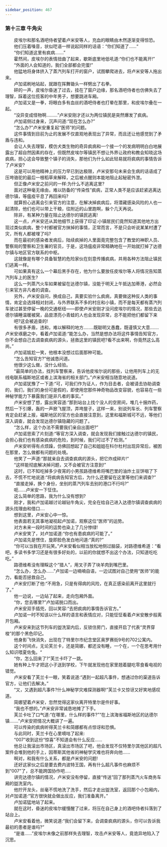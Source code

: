 ```yaml
---
sidebar_position: 467
---
```

### 第十三章 牛角尖  


　　皮埃尔和那名酒吧侍者望着卢米安等人，充血的眼睛由木然逐渐变得惊恐。  
　　他们压着嗓音，状似呓语一样说起同样的话语：“你们知道了……“  
　　“你们知道这里有疯病.……”  
　　霍然间，皮埃尔的表情扭曲了起来，歇斯底里地低吼道:“你们也不能离开!”  
　　“外面的人会知道的，我们全部都会完蛋!”  
　　他猛地将身体挤入了蒸汽列车打开的窗户，试图攀爬进去，将卢米安等人拖出来。  
　　卢加诺刷地站起，就跟在挥舞锄头一样劈出了右拳。  
　　砰的一声，皮埃尔昏迷了过去，挂在了窗户边缘，那名酒吧侍者也仿佛失去了理智，踩着这位揽客的中年男子，想要跳进车厢。  
　　卢加诺又是一拳，将眼白多有血丝的酒吧侍者也打晕在那里，和皮埃尔叠在一起。  
　　“没异变成怪物啊………”卢米安刚才还以为两位镇民是突然爆发了疯病。  
　　卢加诺侧过身来，沉声问道:“现在怎么办?”  
　　“怎么办?”卢米安重复起“医师”的问题。  
　　这件事情到目前为止的发展不仅直观地表现出了异常，而且还让他感觉到了矛盾与违和。  
　　会让人失去理智，模仿犬类生物的奇异疯病和一个接一个的发病明明白白地展露出了超自然因素的存在，但既然皮埃尔等镇民不想让外界让政府和教会知晓这场疯病，担心这会导致整个镇子的消失，那他们为什么如此轻易就将疯病的事情告诉了卢米安?  
　　这是可以用他精神上的压力早已到达极限，卢米安那句未来会生病的话语成了压垮骆驼的最后一根稻草来解释，之后被点醒则本能地阻止起秘密外泄。  
　　但正像卢米安之前问的一样:为什么不逃离这里?  
　　面对这种毫无缘由，难以防备的“传染性”疯病，正常人类不是应该赶紧逃离达德尔镇，等瘟疫平息了再回来吗?  
　　就算担心逃离会引来官方的注意，在解决掉疯病后，将潜藏感染风险的人也一起清除，他们也可以带上干粮，往附近的山里跑啊，躲个几天再说。  
　　除非，有某种力量在阻止达德尔的镇民逃离!  
　　这一点，卢米安还从其他细节上获得了印证:小镇居民们竟然知道其他地方出现过类似疯病，整个村都被官方抹掉的事情，正常而言，不是只会听说某某村遭了灾，所有人都被埋了吗?  
　　而在最初的感染者发病后，陆续疯掉的人里面竟完整包含了教堂的神职人员、警察局的警察和卫生署的官员，于是，这场瘟疫非常精确地在一开始就打掉了达德尔镇与地区官方联系的中枢。  
　　这就像是有哪个具备智慧的危险家伙在刻意传播疯病，并用各种方法阻止镇民们逃离一样。  
　　可如果真有这么一个幕后黑手存在，他为什么要放任皮埃尔等人将情况告知蒸汽列车上的医生?  
　　这么一列蒸汽火车如果被留在达德尔镇，没能于明天上午抵达加蒂港，必然会引来官方非凡者的调查。  
　　另外，卢米安自问，换成自己，真要实验什么疯病，真要做这种反人类的事情，肯定会选择相对封闭，与外界联系不多的村庄和小镇，而不是每天都有蒸汽列车驶过甚至停留一晚的交通枢纽——即使卢米安刚才没问皮埃尔的情况，那些去达德尔镇睡温暖被窝，品尝漂亮小青蛙的人也会发现异常，总不能把他们都留下来  
　　吧?这会被追查的!  
　　有很多矛盾，违和，难以解释的地方....….既聪明又愚蠢，既谨慎又大意…....卢米安琢磨之中，看着卢加诺道:“能怎么办，当然是想办法将这件事情告知官方，你不会想自己去调查疯病的源头，拯救这里的镇民吧?看不出来啊，你竟然这么高尚。”  
　　卢加诺尴尬一笑，他根本没想过后面那种可能。  
　　“怎么告知官方?”他诚恳问道。  
　　他很少这么做，没什么经验。  
　　“最简单的办法，找列车警察来，告诉他皮埃尔说的那些，让他用列车上的无线电联系福斯地区或者上滨海省的相关部门。”卢米安相当随意地说道。  
　　卢加诺犹豫了一下道:“可，可我们作为证人，作为目击者，会被请去协助调查的，我们，我们的身份可是假的，即使用您那件神奇物品改变容貌，也容易在一些神秘学能力下暴露我们是非凡者的事实。”  
　　卢米安想了想，露出笑容道:“那到站台上找个没人的空房间，堆几十捆炸药，然后一下引爆，轰的一声掀飞屋顶，弄垮屋子，这样一来，别说列车长、列车警察肯定会赶紧上报，福斯地区的官方也会直接注意到，这里和福斯城可不远，等他们深入调查，就会发现达德尔镇隐藏的问题了。  
　　“怎么样，这个办法不需要我们亲自出面吧?”  
　　卢加诺思索了片刻道:“等官方深入调查，就会发现我们接触过达德尔的镇民，会担心我们也有感染疯病的危险，到时候，我们可过不了检测。”  
　　卢米安听得有点烦躁，仿佛回想起了自己和姐姐在科尔杜村出现异常后，被困在那里，怎么做都有问题的处境。  
　　他笑了一声道:“那就亲自去调查疯病的源头，把它炸成碎片!“  
　　“这样能彻底解决掉问题，又不会被官方注意到!”  
　　这时，已不知吃掉多少夜宵的小男孩路德维希将嘴巴里的油炸土豆饼咽了下去，不慌不忙地说道:“将疯病告知官方后，为什么还要留在这里等他们来调查?”  
　　“直接走掉，换个身份，坐别的蒸汽列车去别的港口不行吗?”  
　　呃......卢米安一下怔住。  
　　这么简单的思路，我为什么没有想到?  
　　刚才，我和卢加诺越讨论越钻牛角尖，完全在给自己进入达德尔镇调查疯病的源头找理由和借口....  
　　想到这里，卢米安心中一惊。  
　　他表面若无其事地凝视起卢加诺，观察这位“医师”的运势。  
　　对方未来一段时间的运势也染上了几分惨绿!  
　　卢米安笑了，对卢加诺道:“你也有患疯病的可能了。”  
　　卢加诺先是愣住，旋即脸色发白地问道:“真的?”  
　　“你可以当我在开玩笑。”卢米安看似相当放松地侧过脑袋，对路德维希道：“看吧，多读书多学习还是有很多好处的，以前的你就想不出这个办法，只知道吃吃吃。”  
　　路德维希没有理睬这个“猎人”，用叉子弄了块羊肉到嘴巴里。  
　　“怎么办，怎么办……”卢加诺一边喃喃自语，一边试图对自己使用“医师”的能力，看能否拯救自己。  
　　卢米安打断了他:“不用急，只是有得病的风险，在真正感染前离开这里就行了。”  
　　他一边说，一边站了起来，走向包厢外面。  
　　“你，您去哪里?”卢加诺脱口而出。  
　　卢米安双手插兜，回以笑容:“去把疯病的事情告诉官方。”  
　　卢加诺一时不知该以什么样的语言和表情应对，只能怔怔看着卢米安散步般离开包厢。  
　　卢米安来到这节列车的盥洗室内后，反锁住房门，直接开启了代表“灵界穿梭”的那个黑色印记。  
　　他身影飞快消失，出现在了特里尔市纪念堂区奥罗赛街9号的702公寓内。  
　　这个时间点，无论芙兰卡，还是简娜，都还没有睡，一个在，一个在思考用什么知识喂夏佐兔。“  
　　“你，怎么回来了?”芙兰卡吓了一跳。  
　　她有种上午才把这小子送到学校，下午就发现他在家里翘着腿吃零食看电视的错觉。  
　　卢米安看了芙兰卡一眼，笑着说道:“遇到一起超凡事件，想通过你的渠道告诉官方，让他们去解决。”  
　　“又，又遇到超凡事件?什么神秘学灾难探测器啊!”芙兰卡又惊讶又好笑地感叹道。  
　　简娜望着卢米安，忽然觉得这家伙离开特里尔是件好事。  
　　“我也不想的。”卢米安非常诚恳地摊了下手。  
　　芙兰卡吐了口气道:“在哪里，什么样的事件?”“在上滨海省福斯地区的达德尔镇.……”卢米安把情况大概讲了一遍。  
　　可以传染的疯病听得芙兰卡和简娜都有点惊讶和恐惧。  
　　与此同时，芙兰卡在心里嘀咕了起来:  
　　“007”收到这份“惊喜”不知道会有什么反应......  
　　他总让我滚出市场区，真滚出市场区了吧，他会发现不仅特里尔其他区的超凡案件会堆到他的手上，因蒂斯其他省的神秘学灾难也将奔向他......  
　　啊对，和我有什么关系，都是卢米安的问题!  
　　还好这家伙之后是要去费内波特王国，再有什么超凡事件也麻烦不到“007”了，总不能跨国协作吧.....  
　　讲完达德尔镇的情况，卢米安没有停留，直接“传送”回了那列蒸汽火车商务车厢的盥洗室内。  
　　他拧开龙头，丝毫不慌地洗了洗手，然后才走出盥洗室，返回那个小包厢内，对卢加诺道:“官方很快就会做出反应，我们准备离开。”  
　　卢加诺猛地站了起来。  
　　就在这时，昏迷的皮埃尔缓慢醒了过来，将压在自己身上的酒吧侍者抖落到了站台上。  
　　卢米安看着他，微笑说道:“我们会留下来，会调查疯病的源头，你可以告诉我最初的患者是谁吗?”  
　　“是谁……”皮埃尔未像之前那样失去理智，攻击卢米安等人，竟诡异地陷入了沉思。  
